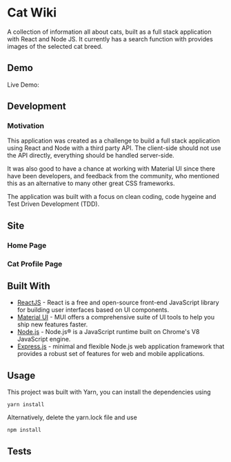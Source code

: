 # Cat Wiki

A collection of information all about cats, built as a full stack application with React and Node JS. It currently has a search function with provides images of the selected cat breed.

## Demo

Live Demo:

## Development

### Motivation

This application was created as a challenge to build a full stack application using React and Node with a third party API. The client-side should not use the API directly, everything should be handled server-side.

It was also good to have a chance at working with Material UI since there have been developers, and feedback from the community, who mentioned this as an alternative to many other great CSS frameworks.

The application was built with a focus on clean coding, code hygeine and Test Driven Development (TDD).

## Site

### Home Page

### Cat Profile Page

## Built With

- [ReactJS](https://reactjs.org/) - React is a free and open-source front-end JavaScript library for building user interfaces based on UI components.
- [Material UI](https://mui.com/) - MUI offers a comprehensive suite of UI tools to help you ship new features faster.
- [Node.js](https://nodejs.org/en/) - Node.js® is a JavaScript runtime built on Chrome's V8 JavaScript engine.
- [Express.js](https://expressjs.com/) - minimal and flexible Node.js web application framework that provides a robust set of features for web and mobile applications.

## Usage

This project was built with Yarn, you can install the dependencies using

```
yarn install
```

Alternatively, delete the yarn.lock file and use

```
npm install
```

## Tests
